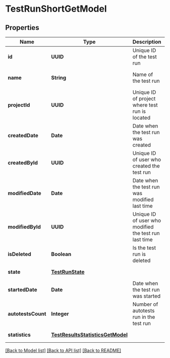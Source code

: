 # TestRunShortGetModel
## Properties

| Name | Type | Description | Notes |
|------------ | ------------- | ------------- | -------------|
| **id** | **UUID** | Unique ID of the test run | [optional] [default to null] |
| **name** | **String** | Name of the test run | [optional] [default to null] |
| **projectId** | **UUID** | Unique ID of project where test run is located | [optional] [default to null] |
| **createdDate** | **Date** | Date when the test run was created | [optional] [default to null] |
| **createdById** | **UUID** | Unique ID of user who created the test run | [optional] [default to null] |
| **modifiedDate** | **Date** | Date when the test run was modified last time | [optional] [default to null] |
| **modifiedById** | **UUID** | Unique ID of user who modified the test run last time | [optional] [default to null] |
| **isDeleted** | **Boolean** | Is the test run is deleted | [optional] [default to null] |
| **state** | [**TestRunState**](TestRunState.md) |  | [default to null] |
| **startedDate** | **Date** | Date when the test run was started | [optional] [default to null] |
| **autotestsCount** | **Integer** | Number of autotests run in the test run | [optional] [default to null] |
| **statistics** | [**TestResultsStatisticsGetModel**](TestResultsStatisticsGetModel.md) |  | [default to null] |

[[Back to Model list]](../README.md#documentation-for-models) [[Back to API list]](../README.md#documentation-for-api-endpoints) [[Back to README]](../README.md)

